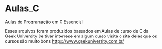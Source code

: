 # Aulas_C
Aulas de Programação em C Essencial

Esses arquivos foram produzidos baseados em Aulas de curso de C da Geek University
Se tiver interrese em algum curso visite o site deles que os cursos são muito bons
https://www.geekuniversity.com.br/
